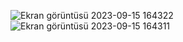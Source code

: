 

![Ekran görüntüsü 2023-09-15 164322](https://github.com/mirackurnaz/react-e-commerce/assets/78266140/1a455e3e-777f-4df3-a1aa-5e585ba53043)
![Ekran görüntüsü 2023-09-15 164311](https://github.com/mirackurnaz/react-e-commerce/assets/78266140/b0ddd98d-6a90-4d2f-8462-8b291238ce10)
